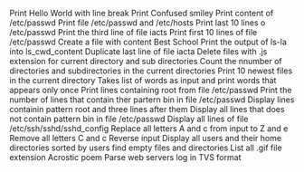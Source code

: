 Print Hello World with line break
Print Confused smiley
Print content of /etc/passwd
Print file /etc/passwd and /etc/hosts
Print last 10 lines o /etc/passwd
Print the third line of file iacts
Print first 10 lines of file /etc/passwd
Create a file with content Best School
Print the output of ls-la into ls_cwd_content
Duplicate last line of file iacta
Delete files with .js extension for current directory and sub directories
Count the nnumber of directories and subdirectories in the current directories
Print 10 newest files in the current directory
Takes list of words as input and print words that appears only once
Print lines containing root from file /etc/passwd
Print the number of lines that contain ther partern bin in file /etc/passwd
Display lines containin pattern root and three lines after them
Display all lines that does not contain pattern bin in file /etc/passwd
Display all lines of file /etc/ssh/sshd/sshd_config
Replace all letters A and c from input to Z and e
Remove all letters C and c
Reverse input
Display all users and their home directories sorted by users
find empty files and directories
List all .gif file extension
Acrostic poem
Parse web servers log in TVS format
